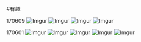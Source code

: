 #有趣

170609
![Imgur](http://i.imgur.com/trHVvf8.jpg)
![Imgur](http://i.imgur.com/nbi1Je1.jpg)
![Imgur](http://i.imgur.com/gsfz7kY.jpg)
![Imgur](http://i.imgur.com/SYAN4j9.jpg)



170601
![Imgur](http://i.imgur.com/BS3UWQl.jpg)
![Imgur](http://i.imgur.com/ag2RMff.jpg)
![Imgur](http://i.imgur.com/rxpu9N4.jpg)
![Imgur](http://i.imgur.com/TH1YNzF.jpg)
![Imgur](http://i.imgur.com/BS3UWQl.jpg)

